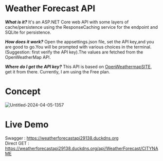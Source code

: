 # Weather Forecast API
***What is it?*** It's an ASP.NET Core web API with some layers of cache/persistence using the ResponseCaching service for the endpoint and SQLite for persistence.  

***How does it work?*** Open the appsettings.json file, set the API key,and you are good to go.You will be prompted with various choices in the terminal. (Suggestion: first verify the API key).The values are fetched from the OpenWeatherMap API. 

***Where do I get the API key?*** This API is based on [OpenWeathermapSITE](https://home.openweathermap.org/api_keys), get it from there. Currently, I am using the Free plan.

# Concept

![Untitled-2024-04-05-1357](https://github.com/SognoLucido/Weather-ForecastAPI_200/assets/123832236/2a44acd2-38a9-4dfe-b5c6-a462bcda1d64)

# Live Demo
Swagger : https://weatherforecastapi29138.duckdns.org  
Direct GET : https://weatherforecastapi29138.duckdns.org/api/WeatherForecast/CITYNAME

